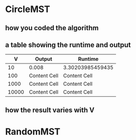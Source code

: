 # CircleMST
 ## how you coded the algorithm

 ## a table showing the runtime and output 
 
| V  | Output |Runtime |
| ------------- | ------------- |------------- |
| 10  | 0.008 |3.30203985459435|
| 100  | Content Cell  | Content Cell  
| 1000  | Content Cell  | Content Cell  
| 10000 | Content Cell  | Content Cell  

 ## how the result varies with V
 

# RandomMST


